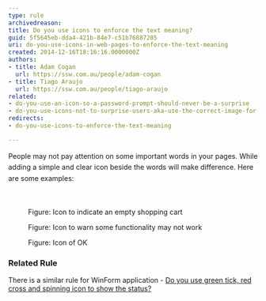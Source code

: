 ```yaml
---
type: rule
archivedreason: 
title: Do you use icons to enforce the text meaning?
guid: 5f5645eb-dda4-421b-84e7-c51b76887205
uri: do-you-use-icons-in-web-pages-to-enforce-the-text-meaning
created: 2014-12-16T18:16:16.0000000Z
authors:
- title: Adam Cogan
  url: https://ssw.com.au/people/adam-cogan
- title: Tiago Araujo
  url: https://ssw.com.au/people/tiago-araujo
related:
- do-you-use-an-icon-so-a-password-prompt-should-never-be-a-surprise
- do-you-use-icons-not-to-surprise-users-aka-use-the-correct-image-for-files
redirects:
- do-you-use-icons-to-enforce-the-text-meaning

---
```



​<span style="line-height&#58;1.6;">​People may not pay attention on some important words in your pages. While adding
                    a simple and clear icon beside the words will make difference. Here are some examples&#58;</span><br>​
<br><excerpt class='endintro'></excerpt><br>
<dl class="image"><dt>
                        <img src="/PublishingImages/icon-1.jpg" alt="" /></dt><dd>
                        Figure&#58; Icon to indicate an empty shopping cart</dd></dl><dl class="image"><dt>
                        <img src="/PublishingImages/icon-2.jpg" alt="" /></dt><dd>
                        Figure&#58; Icon to warn some functionality may not work</dd></dl><dl class="image"><dt>
                        <img src="/PublishingImages/icon-3.jpg" border="0" alt="" /></dt><dd>
                        Figure&#58; Icon of OK</dd></dl><h3>Related Rule​</h3><p> There is a​&#160;similar rule for WinForm application - 
   <a href="/messages-do-you-use-green-tick-red-cross-and-spinning-icon-to-show-the-status"> Do you use green tick, red cross and spinning icon to show the status?</a></p>


